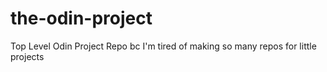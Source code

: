 # the-odin-project
Top Level Odin Project Repo bc I'm tired of making so many repos for little projects
